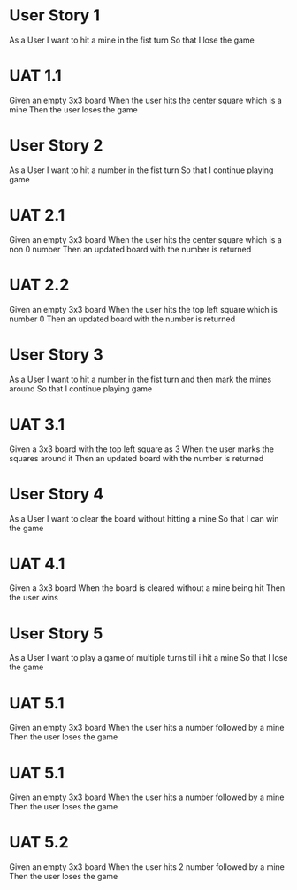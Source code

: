 # User Story 1

As a User
I want to hit a mine in the fist turn
So that I lose the game

# UAT 1.1

Given an empty 3x3 board
When the user hits the center square which is a mine
Then the user loses the game

# User Story 2

As a User
I want to hit a number in the fist turn
So that I continue playing game

# UAT 2.1

Given an empty 3x3 board
When the user hits the center square which is a non 0 number
Then an updated board with the number is returned

# UAT 2.2

Given an empty 3x3 board
When the user hits the top left square which is number 0
Then an updated board with the number is returned

# User Story 3

As a User
I want to hit a number in the fist turn and then mark the mines around
So that I continue playing game

# UAT 3.1

Given a 3x3 board with the top left square as 3
When the user marks the squares around it
Then an updated board with the number is returned

# User Story 4

As a User
I want to clear the board without hitting a mine
So that I can win the game

# UAT 4.1

Given a 3x3 board
When the board is cleared without a mine being hit
Then the user wins

# User Story 5

As a User
I want to play a game of multiple turns till i hit a mine
So that I lose the game

# UAT 5.1

Given an empty 3x3 board
When the user hits a number followed by a mine
Then the user loses the game

# UAT 5.1

Given an empty 3x3 board
When the user hits a number followed by a mine
Then the user loses the game

# UAT 5.2

Given an empty 3x3 board
When the user hits 2 number followed by a mine
Then the user loses the game

